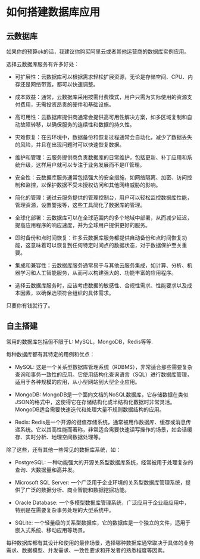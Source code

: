 # 如何搭建数据库应用

## 云数据库

如果你的预算ok的话，我建议你购买阿里云或者其他运营商的数据库实例应用。

选择云数据库服务有许多好处：

- 可扩展性：云数据库可以根据需求轻松扩展资源，无论是存储空间、CPU、内存还是网络带宽，都可以快速调整。

- 成本效益：通常，云数据库采用按需付费模式，用户只需为实际使用的资源支付费用，无需投资昂贵的硬件和基础设施。

- 高可用性：云数据库提供商通常会提供高可用性解决方案，如多区域复制和自动故障转移，以确保服务的连续性和数据的持久性。

- 灾难恢复：在云环境中，数据备份和恢复过程通常会自动化，减少了数据丢失的风险，并且在出现问题时可以快速恢复数据。

- 维护和管理：云服务提供商负责数据库的日常维护，包括更新、补丁应用和系统升级，这样用户就可以专注于业务发展而不是IT管理。

- 安全性：云数据库服务通常包括强大的安全措施，如网络隔离、加密、访问控制和监控，以保护数据不受未授权访问和其他网络威胁的影响。

- 简化的管理：通过云服务提供的管理控制台，用户可以轻松监控数据库性能，管理资源，设置警报等，这些工具简化了数据库的管理。

- 全球化部署：云数据库可以在全球范围内的多个地域中部署，从而减少延迟，提高应用程序的响应速度，并为全球用户提供更好的服务。

- 即时备份和点时间恢复：许多云数据库服务都提供自动备份和点时间恢复功能，这意味着可以恢复到任何特定时间点的数据状态，对于数据保护至关重要。

- 集成和兼容性：云数据库服务通常易于与其他云服务集成，如计算、分析、机器学习和人工智能服务，从而可以构建强大的、功能丰富的应用程序。

- 选择云数据库服务时，应该考虑数据的敏感性、合规性需求、性能要求以及成本因素，以确保选项符合组织的具体需求。

只要你有钱就行了。

## 自主搭建

常用的数据库包括但不限于L: MySQL，MongoDB，Redis等等.

每种数据库都有其特定的用例和优点：

- MySQL: 这是一个关系型数据库管理系统（RDBMS），非常适合那些需要复杂查询和事务一致性的应用。它使用结构化查询语言（SQL）进行数据库管理，适用于各种规模的应用，从小型网站到大型企业应用。

- MongoDB: MongoDB是一个面向文档的NoSQL数据库，它存储数据在类似JSON的格式中，这使得它在存储结构化或半结构化数据时非常灵活。MongoDB适合需要快速迭代和处理大量不规则数据结构的应用。

- Redis: Redis是一个开源的键值存储系统，通常被用作数据库、缓存或消息传递系统。它以其高性能而著称，非常适合需要快速读写操作的场景，如会话缓存、实时分析、地理空间数据处理等。

除了这些，还有其他一些常见的数据库系统，如：

- PostgreSQL: 一种功能强大的开源关系型数据库系统，经常被用于处理复杂的查询、大数据量和高并发。

- Microsoft SQL Server: 一个广泛用于企业环境的关系型数据库管理系统，提供了广泛的数据分析、商业智能和数据挖掘功能。

- Oracle Database: 一个多模型数据库管理系统，广泛应用于企业级应用中，特别是在需要复杂事务处理的大型系统中。

- SQLite: 一个轻量级的关系型数据库，它的数据库是一个独立的文件，适用于嵌入式系统、移动应用等场景。

每种数据库都有其设计和使用的最佳场景，选择哪种数据库通常取决于具体的业务需求、数据模型、并发需求、一致性要求和开发者的熟悉程度等因素。
